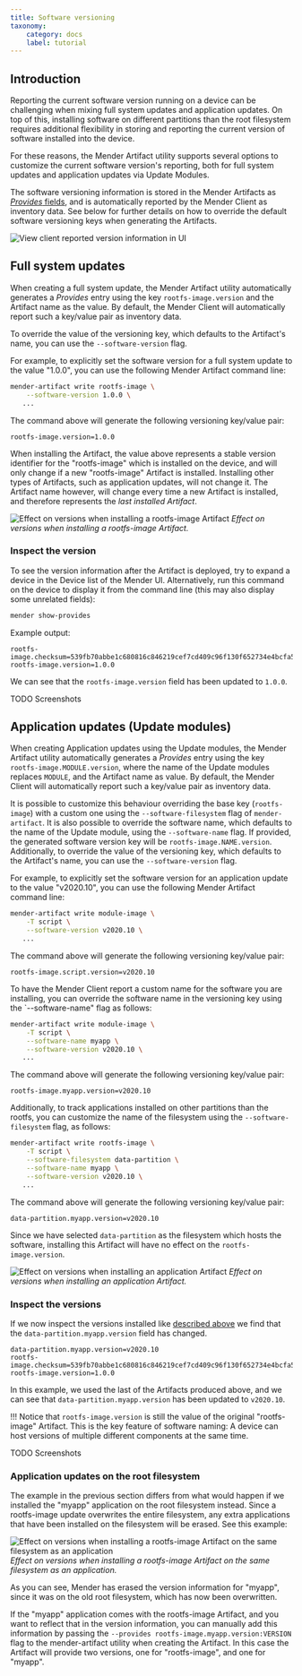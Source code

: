 ```yaml
---
title: Software versioning
taxonomy:
    category: docs
    label: tutorial
---
```


## Introduction

Reporting the current software version running on a device can be challenging when mixing full system updates and application updates. On top of this, installing software on different partitions than the root filesystem requires additional flexibility in storing and reporting the current version of software installed into the device.

For these reasons, the Mender Artifact utility supports several options to customize the current software version's reporting, both for full system updates and application updates via Update Modules.

The software versioning information is stored in the Mender Artifacts as [*Provides* fields](../../02.Overview/02.Artifact/docs.md#provides-and-depends), and is automatically reported by the Mender Client as inventory data. See below for further details on how to override the default software versioning keys when generating the Artifacts.

![View client reported version information in UI](provides-illustrated.png)

## Full system updates

When creating a full system update, the Mender Artifact utility automatically generates a *Provides* entry using the key `rootfs-image.version` and the Artifact name as the value. By default, the Mender Client will automatically report such a key/value pair as inventory data.

To override the value of the versioning key, which defaults to the Artifact's name, you can use the `--software-version` flag.

<!--AUTOVERSION: "value \"%\""/ignore-->
For example, to explicitly set the software version for a full system update to the value "1.0.0", you can use the following Mender Artifact command line:

<!--AUTOVERSION: "software-version %"/ignore-->
```bash
mender-artifact write rootfs-image \
    --software-version 1.0.0 \
   ...
```
The command above will generate the following versioning key/value pair:

<!--AUTOVERSION: "rootfs-image.version=%"/ignore-->
```console
rootfs-image.version=1.0.0
```

When installing the Artifact, the value above represents a stable version identifier for the "rootfs-image" which is installed on the device, and will only change if a new "rootfs-image" Artifact is installed. Installing other types of Artifacts, such as application updates, will not change it. The Artifact name however, will change every time a new Artifact is installed, and therefore represents the *last installed Artifact*.

![Effect on versions when installing a rootfs-image Artifact](versions-and-installing-rootfs-image-artifact.png)
*Effect on versions when installing a rootfs-image Artifact.*

### Inspect the version

To see the version information after the Artifact is deployed, try to expand a device in the Device list of the Mender UI. Alternatively, run this command on the device to display it from the command line (this may also display some unrelated fields):

```bash
mender show-provides
```

Example output:

<!--AUTOVERSION: "rootfs-image.version=%"/ignore-->
```console
rootfs-image.checksum=539fb70abbe1c680816c846219cef7cd409c96f130f652734e4bcfa5dd825dd3
rootfs-image.version=1.0.0
```

<!--AUTOVERSION: "field has been updated to `%`"/ignore-->
We can see that the `rootfs-image.version` field has been updated to `1.0.0`.

TODO Screenshots

## Application updates (Update modules)

When creating Application updates using the Update modules, the Mender Artifact utility automatically generates a *Provides* entry using the key `rootfs-image.MODULE.version`, where the name of the Update modules replaces `MODULE`, and the Artifact name as value. By default, the Mender Client will automatically report such a key/value pair as inventory data.

It is possible to customize this behaviour overriding the base key (`rootfs-image`) with a custom one using the `--software-filesystem` flag of `mender-artifact`. It is also possible to override the software name, which defaults to the name of the Update module, using the `--software-name` flag. If provided, the generated software version key will be `rootfs-image.NAME.version`. Additionally, to override the value of the versioning key, which defaults to the Artifact's name, you can use the `--software-version` flag.

<!--AUTOVERSION: "value \"%\""/ignore-->
For example, to explicitly set the software version for an application update to the value "v2020.10", you can use the following Mender Artifact command line:

<!--AUTOVERSION: "software-version %"/ignore-->
```bash
mender-artifact write module-image \
    -T script \
    --software-version v2020.10 \
   ...
```
The command above will generate the following versioning key/value pair:

<!--AUTOVERSION: "rootfs-image.script.version=%"/ignore-->
```console
rootfs-image.script.version=v2020.10
```

To have the Mender Client report a custom name for the software you are installing, you can override the software name in the versioning key using the `--software-name" flag as follows:

<!--AUTOVERSION: "software-version %"/ignore-->
```bash
mender-artifact write module-image \
    -T script \
    --software-name myapp \
    --software-version v2020.10 \
   ...
```
The command above will generate the following versioning key/value pair:

<!--AUTOVERSION: "rootfs-image.myapp.version=%"/ignore-->
```console
rootfs-image.myapp.version=v2020.10
```

Additionally, to track applications installed on other partitions than the rootfs, you can customize the name of the filesystem using the `--software-filesystem` flag, as follows:

<!--AUTOVERSION: "software-version %"/ignore-->
```bash
mender-artifact write rootfs-image \
    -T script \
    --software-filesystem data-partition \
    --software-name myapp \
    --software-version v2020.10 \
   ...
```
The command above will generate the following versioning key/value pair:

<!--AUTOVERSION: "data-partition.myapp.version=%"/ignore-->
```console
data-partition.myapp.version=v2020.10
```

Since we have selected `data-partition` as the filesystem which hosts the software, installing this Artifact will have no effect on the `rootfs-image.version`.

![Effect on versions when installing an application Artifact](versions-and-installing-application-artifact.png)
*Effect on versions when installing an application Artifact.*

### Inspect the versions

If we now inspect the versions installed like [described above](#inspect-the-version) we find that the `data-partition.myapp.version` field has changed.

<!--AUTOVERSION: "rootfs-image.version=%"/ignore-->
```console
data-partition.myapp.version=v2020.10
rootfs-image.checksum=539fb70abbe1c680816c846219cef7cd409c96f130f652734e4bcfa5dd825dd3
rootfs-image.version=1.0.0
```

In this example, we used the last of the Artifacts produced above, and we can see that `data-partition.myapp.version` has been updated to `v2020.10`.

!!! Notice that `rootfs-image.version` is still the value of the original "rootfs-image" Artifact. This is the key feature of software naming: A device can host versions of multiple different components at the same time.

TODO Screenshots

### Application updates on the root filesystem

The example in the previous section differs from what would happen if we installed the "myapp" application on the root filesystem instead. Since a rootfs-image update overwrites the entire filesystem, any extra applications that have been installed on the filesystem will be erased. See this example:

![Effect on versions when installing a rootfs-image Artifact on the same filesystem as an application](versions-and-installing-same-filesystem-rootfs-image-artifact.png)
*Effect on versions when installing a rootfs-image Artifact on the same filesystem as an application.*

As you can see, Mender has erased the version information for "myapp", since it was on the old root filesystem, which has now been overwritten.

If the "myapp" application comes with the rootfs-image Artifact, and you want to reflect that in the version information, you can manually add this information by passing the `--provides rootfs-image.myapp.version:VERSION` flag to the mender-artifact utility when creating the Artifact. In this case the Artifact will provide two versions, one for "rootfs-image", and one for "myapp".
